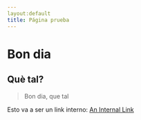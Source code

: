 ```yaml
---
layout:default
title: Página prueba
---
```


# Bon dia

## Què tal?

> Bon dia, que tal

Esto va a ser un link interno: [An Internal Link](./markdown2.md)
